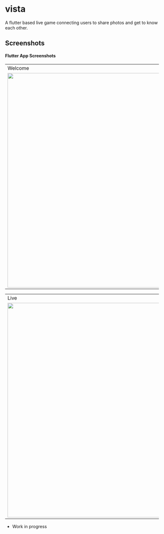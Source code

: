 # vista

A flutter based live game connecting users to share photos and get to know each other.

## Screenshots

#### Flutter App Screenshots

<table>
  <tr>
    <td>Welcome</td>
     <td>Home</td>
     <td>How it Works</td>
  </tr>
  <tr>
    <td><img src="https://github.com/jasonroland/vista/assets/20714601/867fa601-1fe7-488e-8f8f-8bce702ff8ba" width=845.5 height=700></td>
    <td><img src="https://github.com/jasonroland/vista/assets/20714601/17602e6a-a782-418e-af03-afb12c8609b1" width=845.5 height=700></td>
    <td><img src="https://github.com/jasonroland/vista/assets/20714601/8ac9f1b2-29c7-46f6-b3cf-3b4956929cde" width=845.5 height=700></td>
  </tr>
 </table>
 <table>
  <tr>
    <td>Live</td>
     <td>Wave</td>
     <td>Match</td>
  </tr>
  <tr>
    <td><img src="https://github.com/jasonroland/vista/assets/20714601/80ceac5c-1c52-47f0-aba7-f8262d7adb20" width=845.5 height=700></td>
    <td><img src="https://github.com/jasonroland/vista/assets/20714601/32d11590-46bb-4dd5-8709-340f31dac25f" width=845.5 height=700></td>
    <td><img src="https://github.com/jasonroland/vista/assets/20714601/28bd4924-9753-439c-bf11-69cd56462ee7" width=845.5 height=700></td>
  </tr>
 </table>

- Work in progress

